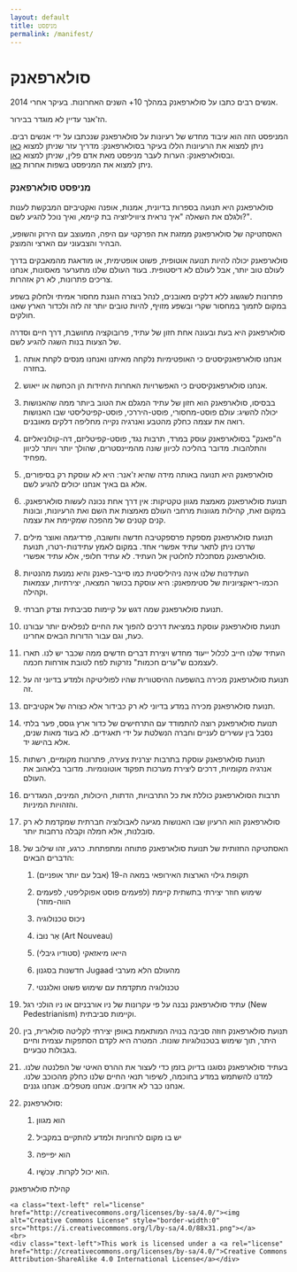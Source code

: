 ```yaml
---
layout: default
title: מניפסט
permalink: /manifest/
---
```


<div class="mx-4">
    <h1 class="text-5xl font-bold mb-4">סולארפאנק</h1>
    <p>אנשים רבים כתבו על סולארפאנק במהלך 10+ השנים האחרונות. בעיקר אחרי 2014.</p>
    <p>הז'אנר עדיין לא מוגדר בבירור.</p>
    <p>המניפסט הזה הוא עיבוד מחדש של רעיונות על סולארפאנק שנכתבו על ידי אנשים רבים. ניתן למצוא את הרעיונות הללו בעיקר <span class="italic">בסולארפאנק: מדריך עזר</span> שניתן למצוא <a href="https://medium.com/solarpunks/solarpunk-a-reference-guide-8bcf18871965" class="link link-primary">כאן</a> <span class="italic">ובסולארפאנק: הערות לעבר מניפסט</span> מאת אדם פלין, שניתן למצוא <a href="https://hieroglyph.asu.edu/2014/09/solarpunk-notes-toward-a-manifesto/" class="link link-primary">כאן</a>.<br>
     ניתן למצוא את המניפסט בשפות אחרות <a href="https://www.re-des.org/un-manifiesto-solarpunk-todos-los-idiomas/" class="link link-primary">כאן</a>.</p>
    <h3 class="text-3xl tedxt-center my-4">מניפסט סולארפאנק</h3>
    <p>סולארפאנק היא תנועה בספרות בדיונית, אמנות, אופנה ואקטיביזם המבקשת לענות ולגלם את השאלה "איך נראית ציוויליזציה בת קיימא, ואיך נוכל להגיע לשם?".</p>
    <p>האסתטיקה של סולארפאנק ממזגת את הפרקטי עם היפה, המעוצב עם הירוק והשופע, הבהיר והצבעוני עם הארצי והמוצק.</p>
    <p>סולארפאנק יכולה להיות תנועה אוטופית, פשוט אופטימית, או מודאגת מהמאבקים בדרך לעולם טוב יותר, אבל לעולם לא דיסטופית. בעוד העולם שלנו מתערער מאסונות, אנחנו צריכים פתרונות, לא רק אזהרות.</p>
    <p>פתרונות לשגשוג ללא דלקים מאובנים, לנהל בצורה הוגנת מחסור אמיתי ולחלוק בשפע במקום לתמוך במחסור שקרי ובשפע מזויף, להיות טובים יותר זה לזה ולכדור הארץ שאנו חולקים.</p>
    <p>סולארפאנק היא בעת ובעונה אחת חזון של עתיד, פרובוקציה מחושבת, דרך חיים וסדרה של הצעות בנות השגה להגיע לשם.</p>
    <ol class="list-decimal mr-4">
        <li>
            <p>אנחנו סולארפאנקיסטים כי האופטימיות נלקחה מאיתנו ואנחנו מנסים לקחת אותה בחזרה.</p>
        </li>
        <li>
            <p>אנחנו סולארפאנקיסטים כי האפשרויות האחרות היחידות הן הכחשה או ייאוש.</p>
        </li>
        <li>
            <p>בבסיסו, סולארפאנק הוא חזון של עתיד המגלם את הטוב ביותר ממה שהאנושות יכולה להשיג: עולם פוסט-מחסורי, פוסט-היררכי, פוסט-קפיטליסטי שבו האנושות רואה את עצמה כחלק מהטבע ואנרגיה נקייה מחליפה דלקים מאובנים.</p>
        </li>
        <li>
            <p>ה"פאנק" בסולארפאנק עוסק במרד, תרבות נגד, פוסט-קפיטליזם, דה-קולוניאליזם והתלהבות. מדובר בהליכה לכיוון שונה מהמיינסטרים, שהולך יותר ויותר לכיוון מפחיד.</p>
        </li>
        <li>
            <p>סולארפאנק היא תנועה באותה מידה שהיא ז'אנר: היא לא עוסקת רק בסיפורים, אלא גם באיך אנחנו יכולים להגיע לשם.</p>
        </li>
        <li>
            <p>תנועת סולארפאנק מאמצת מגוון טקטיקות: אין דרך אחת נכונה לעשות סולארפאנק. במקום זאת, קהילות מגוונות מרחבי העולם מאמצות את השם ואת הרעיונות, ובונות קנים קטנים של מהפכה שמקיימת את עצמה.</p>
        </li>
        <li>
            <p>תנועת סולארפאנק מספקת פרספקטיבה חדשה וחשובה, פרדיגמה ואוצר מילים שדרכו ניתן לתאר עתיד אפשרי אחד. במקום לאמץ עתידנות-רטרו, תנועת סולארפאנק מסתכלת לחלוטין אל העתיד. לא עתיד חלופי, אלא עתיד אפשרי.</p>
        </li>
        <li>
            <p>העתידנות שלנו אינה ניהיליסטית כמו סייבר-פאנק והיא נמנעת מהנטיות הכמו-ריאקציוניות של סטימפאנק: היא עוסקת בכושר המצאה, יצירתיות, עצמאות וקהילה.</p>
        </li>
        <li>
            <p>תנועת סולארפאנק שמה דגש על קיימות סביבתית וצדק חברתי.</p>
        </li>
        <li>
            <p>תנועת סולארפאנק עוסקת במציאת דרכים להפוך את החיים לנפלאים יותר עבורנו כעת, וגם עבור הדורות הבאים אחרינו.</p>
        </li>
        <li>
            <p>העתיד שלנו חייב לכלול ייעוד מחדש ויצירת דברים חדשים ממה שכבר יש לנו. תארו לעצמכם ש"ערים חכמות" נזרקות לפח לטובת אזרחות חכמה.</p>
        </li>
        <li>
            <p>תנועת סולארפאנק מכירה בהשפעה ההיסטורית שהיו לפוליטיקה ולמדע בדיוני זה על זה.</p>
        </li>
        <li>
            <p>תנועת סולארפאנק מכירה במדע בדיוני לא רק כבידור אלא כצורה של אקטיביזם.</p>
        </li>
        <li>
            <p>תנועת סולארפאנק רוצה להתמודד עם התרחישים של כדור ארץ גוסס, פער בלתי נסבל בין עשירים לעניים וחברה הנשלטת על ידי תאגידים. לא בעוד מאות שנים, אלא בהישג יד.</p>
        </li>
        <li>
            <p>תנועת סולארפאנק עוסקת בתרבות יצרנית צעירה, פתרונות מקומיים, רשתות אנרגיה מקומיות, דרכים ליצירת מערכות תפקוד אוטונומיות. מדובר בלאהוב את העולם.</p>
        </li>
        <li>
            <p>תרבות הסולארפאנק כוללת את כל התרבויות, הדתות, היכולות, המינים, המגדרים והזהויות המיניות.</p>
        </li>
        <li>
            <p>סולארפאנק הוא הרעיון שבו האנושות מגיעה לאבולוציה חברתית שמקדמת לא רק סובלנות, אלא חמלה וקבלה נרחבות יותר.</p>
        </li>
        <li>
            <p>האסתטיקה החזותית של תנועת סולארפאנק פתוחה ומתפתחת. כרגע, זהו שילוב של הדברים הבאים:</p>
        </li>
        <ol class="list-disc mr-8">
            <li>
                <p>תקופת גילוי הארצות האירופאי במאה ה-19 (אבל עם יותר אופניים)</p>
            </li>
            <li>
                <p>שימוש חוזר יצירתי בתשתית קיימת (לפעמים פוסט אפוקליפטי, לפעמים הווה-מוזר)</p>
            </li>
            <li>
                <p>ניכוס טכנולוגיה</p>
            </li>
            <li>
                <p>אַר נוּבוֹ (Art Nouveau)</p>
            </li>
            <li>
                <p>הייאו מיאזאקי (סטודיו גיבלי)</p>
            </li>
            <li>
                <p>חדשנות בסגנון Jugaad מהעולם הלא מערבי</p>
            </li>
            <li>
                <p>טכנולוגיה מתקדמת עם שימוש פשוט ואלגנטי</p>
            </li>
        </ol>
        <li>
            <p>עתיד סולארפאנק נבנה על פי עקרונות של ניו אורבניזם או ניו הולכי רגל (New Pedestrianism) וקיימות סביבתית.</p>
        </li>
        <li>
            <p>תנועת סולארפאנק חוזה סביבה בנויה המותאמת באופן יצירתי לקליטה סולארית, בין היתר, תוך שימוש בטכנולוגיות שונות. המטרה היא לקדם הסתפקות עצמית וחיים בגבולות טבעיים.</p>
        </li>
        <li>
            <p>בעתיד סולארפאנק נסוגנו בדיוק בזמן כדי לעצור את ההרס האיטי של הפלנטה שלנו. למדנו להשתמש במדע בחוכמה, לשיפור תנאי החיים שלנו כחלק מהכוכב שלנו. אנחנו כבר לא אדונים. אנחנו מטפלים. אנחנו גננים.</p>
        </li>
        <li>
            <p>סולארפאנק:</p>
        </li>
        <ol class="list-disc mr-8">
            <li>
            <p>הוא מגוון</p>
            </li>
            <li>
            <p>יש בו מקום לרוחניות ולמדע להתקיים במקביל</p>
            </li>
            <li>
            <p>הוא יפייפה</p>
            </li>
            <li>
            <p>הוא יכול לקרות. עַכשָׁיו.</p>
            </li>
        </ol>
    </ol>
    <p class="my-4 -mr-4 italic">קהילת סולארפאנק</p>

    <a class="text-left" rel="license" href="http://creativecommons.org/licenses/by-sa/4.0/"><img alt="Creative Commons License" style="border-width:0" src="https://i.creativecommons.org/l/by-sa/4.0/88x31.png"></a>
    <br>
    <div class="text-left">This work is licensed under a <a rel="license" href="http://creativecommons.org/licenses/by-sa/4.0/">Creative Commons Attribution-ShareAlike 4.0 International License</a></div>
</div>